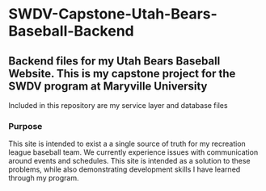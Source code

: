 # SWDV-Capstone-Utah-Bears-Baseball-Backend
## Backend files for my Utah Bears Baseball Website. This is my capstone project for the SWDV program at Maryville University

Included in this repository are my service layer and database files

### Purpose
This site is intended to exist a a single source of truth for my recreation league baseball team. We currently experience issues with communication around events and schedules. This site is intended as a solution to these problems, while also demonstrating development skills I have learned through my program.
